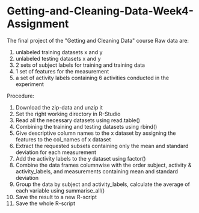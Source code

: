 # Getting-and-Cleaning-Data-Week4-Assignment
The final project of the "Getting and Cleaning Data" course
Raw data are:
1) unlabeled training datasets x and y 
2) unlabeled testing datasets x and y
3) 2 sets of subject labels for training and training data
4) 1 set of features for the measurement
5) a set of activity labels containing 6 activities conducted in the experiment

Procedure:
1) Download the zip-data and unzip it
2) Set the right working directory in R-Studio
3) Read all the necessary datasets using read.table()
4) Combining the training and testing datasets using rbind()
5) Give descriptive column names to the x dataset by assigning the features to the col_names of x dataset
6) Extract the requested subsets containing only the mean and standard deviation for each measurement
7) Add the activity labels to the y dataset using factor()
8) Combine the data frames columnwise with the order subject, activity & activity_labels, and measurements containing mean and standard deviation
9) Group the data by subject and activity_labels, calculate the average of each variable using summarise_all()
10) Save the result to a new R-script
11) Save the whole R-script
